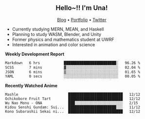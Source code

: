 <h2 align="center">
  Hello~!! I'm Una!
</h2>

<p align="center">
  <a href="https://anarchy.website/">Blog</a> &bull;
  <a href="https://una-ada.github.io/">Portfolio</a> &bull;
  <a href="https://twitter.com/xn__z7x">Twitter</a>
</p>

- Currently studying MERN, MEAN, and Haskell
- Planning to study WASM, Blender, and Unity
- Former physics and mathematics student at UWRF
- Interested in animation and color science

**Weekly Development Report**

<!--START_SECTION:waka-->

```txt
Markdown   6 hrs           ████████████████████████░   96.26 %
SCSS       7 mins          ▓░░░░░░░░░░░░░░░░░░░░░░░░   02.04 %
JSON       6 mins          ▒░░░░░░░░░░░░░░░░░░░░░░░░   01.65 %
YAML       0 secs          ░░░░░░░░░░░░░░░░░░░░░░░░░   00.05 %
```

<!--END_SECTION:waka-->

**Recently Watched Anime**

<!-- RECENT-ANIME:START -->

    Mashle                       █████████████████████████   12/12
    Ochikobore Fruit Tart        █████████████████████████   12/12
    Wu Nao Monu - ONA            ███░░░░░░░░░░░░░░░░░░░░░░   2/15
    Kidou Senshi Gundam: Sui...  ██████████████████████░░░   11/12
    Kono Subarashii Sekai ni...  █████████████████████████   12/12
<!-- RECENT-ANIME:END -->
